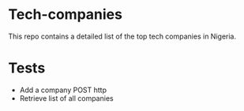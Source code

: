 # Tech-companies

This repo contains a detailed list of the top tech companies in Nigeria.

# Tests
- Add a company
POST http
- Retrieve list of all companies
